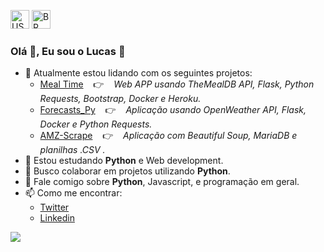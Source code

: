 <a href="https://github.com/snlucas"><img src="https://emojipedia-us.s3.dualstack.us-west-1.amazonaws.com/thumbs/120/apple/285/flag-united-states_1f1fa-1f1f8.png" alt="US" width="30px"></a>
<a href="#"><img src="https://emojipedia-us.s3.dualstack.us-west-1.amazonaws.com/thumbs/120/apple/285/flag-brazil_1f1e7-1f1f7.png" alt="BR" width="30px"></a>

### Olá 👋, Eu sou o Lucas 🙂

- 🔭 Atualmente estou lidando com os seguintes projetos:
  - [Meal Time](https://github.com/snlucas/meal-time) &nbsp;&nbsp; 👉 &nbsp;&nbsp; *Web APP usando TheMealDB API, Flask, Python Requests, Bootstrap, Docker e Heroku.*
  - [Forecasts_Py](https://github.com/snlucas/Forecasts_Py) &nbsp;&nbsp; 👉 &nbsp;&nbsp; *Aplicação usando OpenWeather API, Flask, Docker e Python Requests.*
  - [AMZ-Scrape](https://github.com/snlucas/AMZ-Scrape) &nbsp;&nbsp; 👉 &nbsp;&nbsp; *Aplicação com Beautiful Soup, MariaDB e planilhas .CSV .*
- 🌱 Estou estudando **Python** e Web development.
- 👯 Busco colaborar em projetos utilizando **Python**.
- 💬 Fale comigo sobre **Python**, Javascript, e programação em geral.
- 📫 Como me encontrar:
  - [Twitter](https://twitter.com/synclucas)
  - [Linkedin](https://www.linkedin.com/in/sn-lucas/)


<img src="https://github-readme-stats.vercel.app/api?username=snlucas&&show_icons=true&title_color=d11b54&icon_color=a8066a&text_color=37d368&bg_color=191919">
